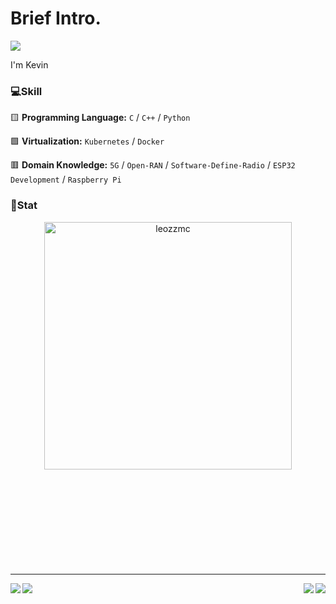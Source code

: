 

# Brief Intro.

![](https://i.imgur.com/NMoqFuG.png)

I'm Kevin




### 💻Skill

 🟨 **Programming Language:**  `C` / `C++` / `Python`
 
 🟩 **Virtualization:** `Kubernetes` / `Docker`
 
 🟥 **Domain Knowledge:** `5G` / `Open-RAN` / `Software-Define-Radio` / `ESP32 Development` / `Raspberry Pi`
        

### 🔋Stat
<p align=center>
  <div align=center>
    <a href="https://github.com/denvercoder1/github-readme-streak-stats" title="Go to Source">
      <img align="center" width=396 src="https://github-readme-stats.vercel.app/api?username=leozzmc&show_icons=true&theme=rose_pine&bg_color=000000,001a0d,00331a,004d26,006633" alt="leozzmc" />
    </a>

  </div>
  <br><br><br><br><br><br><br><br><br>
</p>

----


<p align=center>
  <div align=center>
    <a href="https://github.com/leozzmc/xAppSec">
      <img align="right" src="https://github-readme-stats.vercel.app/api/pin/?username=leozzmc&repo=xAppSec&theme=merko" />
    </a>
    <a href="https://github.com/leozzmc/Paths_To_Deploy_O-RAN">
      <img align="left" src="https://github-readme-stats.vercel.app/api/pin/?username=leozzmc&repo=Paths_To_Deploy_O-RAN&theme=merko" />
    </a>
   <a href="https://github.com/leozzmc/OPAGatekeeper_for_ORAN">
      <img align="left" src="https://github-readme-stats.vercel.app/api/pin/?username=leozzmc&repo=OPAGatekeeper_for_ORAN&theme=merko" />
    </a>
   <a href="https://github.com/leozzmc/leozzmc.github.io">
      <img align="right" src="https://github-readme-stats.vercel.app/api/pin/?username=leozzmc&repo=leozzmc.github.io&theme=merko" />
    </a>
  </div>
  <br><br>
</p>


